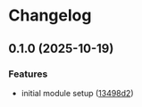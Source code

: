 # Changelog

## 0.1.0 (2025-10-19)


### Features

* initial module setup ([13498d2](https://github.com/cesargoncalves/terraform-aws-acm-cloudflare/commit/13498d25a000b2790ccfa6d5edb66e15dc0ed275))
